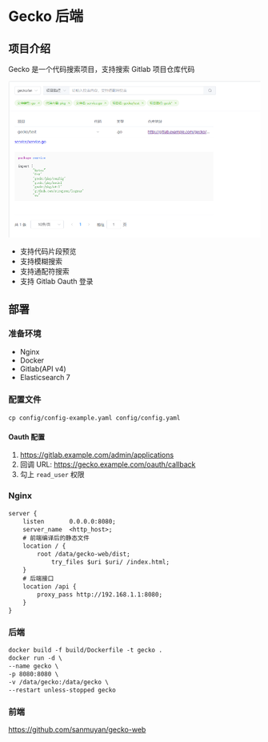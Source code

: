 # Gecko 后端

## 项目介绍

Gecko 是一个代码搜索项目，支持搜索 Gitlab 项目仓库代码

![img.png](page.png)

- 支持代码片段预览
- 支持模糊搜索
- 支持通配符搜索
- 支持 Gitlab Oauth 登录

## 部署

### 准备环境

- Nginx
- Docker
- Gitlab(API v4)
- Elasticsearch 7

### 配置文件

`cp config/config-example.yaml config/config.yaml`

#### Oauth 配置

1. https://gitlab.example.com/admin/applications
2. 回调 URL: https://gecko.example.com/oauth/callback
3. 勾上 `read_user` 权限

### Nginx

```shell
server {
    listen       0.0.0.0:8080;
    server_name  <http_host>;
    # 前端编译后的静态文件
    location / {
	    root /data/gecko-web/dist;
            try_files $uri $uri/ /index.html;
    }
    # 后端接口
    location /api {
        proxy_pass http://192.168.1.1:8080;
    }
}
```

### 后端

```shell
docker build -f build/Dockerfile -t gecko .
docker run -d \
--name gecko \
-p 8080:8080 \
-v /data/gecko:/data/gecko \
--restart unless-stopped gecko
```

### 前端

https://github.com/sanmuyan/gecko-web




